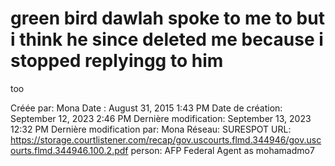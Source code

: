 # green bird dawlah spoke to me to but i think he since deleted me because i stopped replyingg to him
too

Créée par: Mona
Date : August 31, 2015 1:43 PM
Date de création: September 12, 2023 2:46 PM
Dernière modification: September 13, 2023 12:32 PM
Dernière modification par: Mona
Réseau: SURESPOT
URL: https://storage.courtlistener.com/recap/gov.uscourts.flmd.344946/gov.uscourts.flmd.344946.100.2.pdf
person: AFP Federal Agent as mohamadmo7